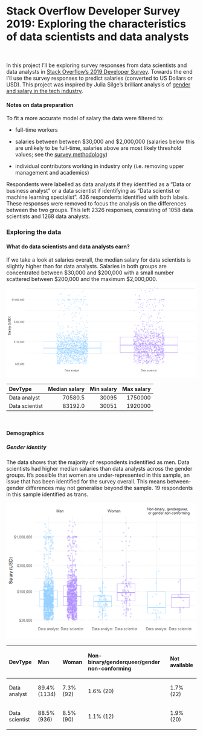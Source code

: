 Stack Overflow Developer Survey 2019: Exploring the characteristics of
data scientists and data analysts
================

<br>

In this project I’ll be exploring survey responses from data scientists
and data analysts in [Stack Overflow’s 2019 Developer
Survey](https://insights.stackoverflow.com/survey/2019#overview).
Towards the end I’ll use the survey responses to predict salaries
(converted to US Dollars or USD). This project was inspired by Julia
Silge’s brilliant analysis of [gender and salary in the tech
industry](https://juliasilge.com/blog/salary-gender/).

#### Notes on data preparation

To fit a more accurate model of salary the data were filtered to:

  - full-time workers

  - salaries between between $30,000 and $2,000,000 (salaries below this
    are unlikely to be full-time, salaries above are most likely
    threshold values; see the [survey
    methodology](https://insights.stackoverflow.com/survey/2019#methodology))

  - individual contributors working in industry only (i.e. removing
    upper management and academics)

Respondents were labelled as data analysts if they identified as a “Data
or business analyst” or a data scientist if identifying as “Data
scientist or machine learning specialist”. 436 respondents identified
with both labels. These responses were removed to focus the analysis on
the differences between the two groups. This left 2326 responses,
consisting of 1058 data scientists and 1268 data analysts.

### Exploring the data

#### What do data scientists and data analysts earn?

If we take a look at salaries overall, the median salary for data
scientists is slightly higher than for data analysts. Salaries in both
groups are concentrated between $30,000 and $200,000 with a small number
scattered between $200,000 and the maximum $2,000,000.
![](README_files/figure-gfm/unnamed-chunk-3-1.png)<!-- -->

| DevType        | Median salary | Min salary | Max salary |
| :------------- | ------------: | ---------: | ---------: |
| Data analyst   |       70580.5 |      30095 |    1750000 |
| Data scientist |       83192.0 |      30051 |    1920000 |

<br>

#### Demographics

##### Gender identity

The data shows that the majority of respondents indentified as men. Data
scientists had higher median salaries than data analysts across the
gender groups. It’s possible that women are under-represented in this
sample, an issue that has been identified for the survey overall. This
means between-gender differences may not generalise beyond the sample.
19 respondents in this sample identified as trans.

![](README_files/figure-gfm/unnamed-chunk-5-1.png)<!-- -->

<table>

<thead>

<tr>

<th style="text-align:left;">

DevType

</th>

<th style="text-align:left;">

Man

</th>

<th style="text-align:left;">

Woman

</th>

<th style="text-align:left;">

Non-binary/genderqueer/gender non-conforming

</th>

<th style="text-align:left;">

Not available

</th>

</tr>

</thead>

<tbody>

<tr>

<td style="text-align:left;">

Data analyst

</td>

<td style="text-align:left;">

89.4% (1134)

</td>

<td style="text-align:left;">

7.3% (92)

</td>

<td style="text-align:left;">

1.6% (20)

</td>

<td style="text-align:left;">

1.7% (22)

</td>

</tr>

<tr>

<td style="text-align:left;">

Data scientist

</td>

<td style="text-align:left;">

88.5% (936)

</td>

<td style="text-align:left;">

8.5% (90)

</td>

<td style="text-align:left;">

1.1% (12)

</td>

<td style="text-align:left;">

1.9% (20)

</td>

</tr>

</tbody>

</table>
